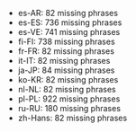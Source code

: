 - es-AR: 82 missing phrases
- es-ES: 736 missing phrases
- es-VE: 741 missing phrases
- fi-FI: 738 missing phrases
- fr-FR: 82 missing phrases
- it-IT: 82 missing phrases
- ja-JP: 84 missing phrases
- ko-KR: 82 missing phrases
- nl-NL: 82 missing phrases
- pl-PL: 922 missing phrases
- ru-RU: 180 missing phrases
- zh-Hans: 82 missing phrases

